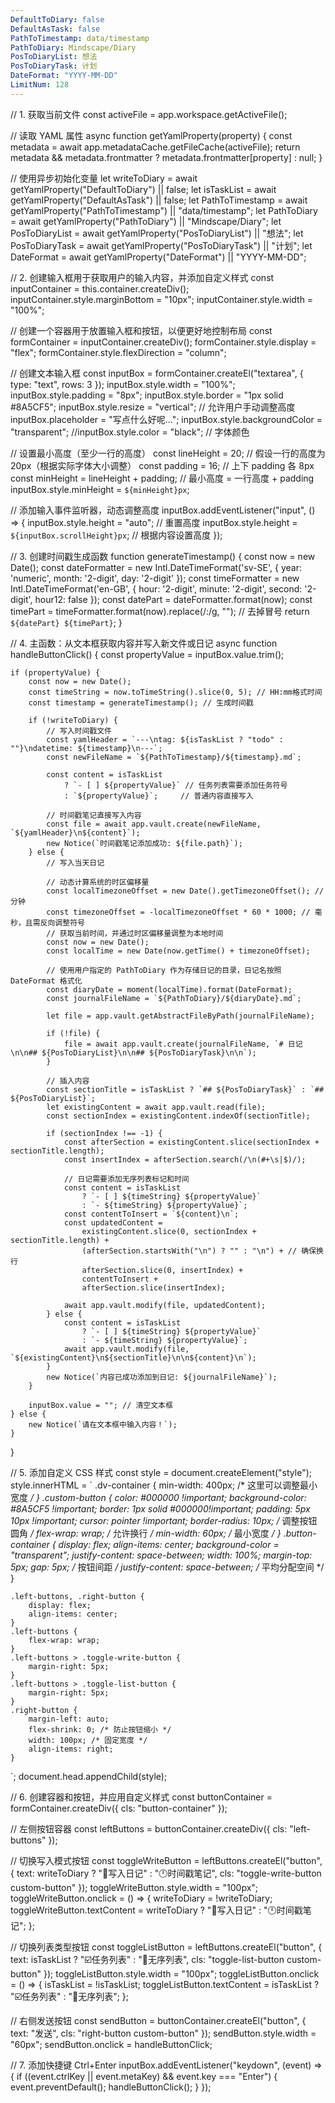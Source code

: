 ```yaml
---
DefaultToDiary: false
DefaultAsTask: false
PathToTimestamp: data/timestamp
PathToDiary: Mindscape/Diary
PosToDiaryList: 想法
PosToDiaryTask: 计划
DateFormat: "YYYY-MM-DD"
LimitNum: 128
---
```

// 1. 获取当前文件
const activeFile = app.workspace.getActiveFile();

// 读取 YAML 属性
async function getYamlProperty(property) {
    const metadata = await app.metadataCache.getFileCache(activeFile);
    return metadata && metadata.frontmatter ? metadata.frontmatter[property] : null;
}

// 使用异步初始化变量
let writeToDiary    = await getYamlProperty("DefaultToDiary")   || false;
let isTaskList      = await getYamlProperty("DefaultAsTask")    || false;
let PathToTimestamp = await getYamlProperty("PathToTimestamp")  || "data/timestamp";
let PathToDiary     = await getYamlProperty("PathToDiary")      || "Mindscape/Diary";
let PosToDiaryList  = await getYamlProperty("PosToDiaryList")   || "想法";
let PosToDiaryTask  = await getYamlProperty("PosToDiaryTask")   || "计划";
let DateFormat      = await getYamlProperty("DateFormat")       || "YYYY-MM-DD";

// 2. 创建输入框用于获取用户的输入内容，并添加自定义样式
const inputContainer = this.container.createDiv();
inputContainer.style.marginBottom = "10px";
inputContainer.style.width = "100%";

// 创建一个容器用于放置输入框和按钮，以便更好地控制布局
const formContainer = inputContainer.createDiv();
formContainer.style.display = "flex";
formContainer.style.flexDirection = "column";

// 创建文本输入框
const inputBox = formContainer.createEl("textarea", { type: "text", rows: 3 });
inputBox.style.width = "100%";
inputBox.style.padding = "8px";
inputBox.style.border = "1px solid #8A5CF5";
inputBox.style.resize = "vertical"; // 允许用户手动调整高度
inputBox.placeholder = "写点什么好呢...";
inputBox.style.backgroundColor = "transparent";
//inputBox.style.color = "black";  // 字体颜色

// 设置最小高度（至少一行的高度）
const lineHeight = 20; // 假设一行的高度为 20px（根据实际字体大小调整）
const padding = 16; // 上下 padding 各 8px
const minHeight = lineHeight + padding; // 最小高度 = 一行高度 + padding
inputBox.style.minHeight = `${minHeight}px`;

// 添加输入事件监听器，动态调整高度
inputBox.addEventListener("input", () => {
    inputBox.style.height = "auto"; // 重置高度
    inputBox.style.height = `${inputBox.scrollHeight}px`; // 根据内容设置高度
});

// 3. 创建时间戳生成函数
function generateTimestamp() {
    const now = new Date();
    const dateFormatter = new Intl.DateTimeFormat('sv-SE', { year: 'numeric', month: '2-digit', day: '2-digit' });
    const timeFormatter = new Intl.DateTimeFormat('en-GB', { hour: '2-digit', minute: '2-digit', second: '2-digit', hour12: false });
    const datePart = dateFormatter.format(now);
    const timePart = timeFormatter.format(now).replace(/:/g, ""); // 去掉冒号
    return `${datePart} ${timePart}`;
}

// 4. 主函数：从文本框获取内容并写入新文件或日记
async function handleButtonClick() {
    const propertyValue = inputBox.value.trim();

    if (propertyValue) {
        const now = new Date();
        const timeString = now.toTimeString().slice(0, 5); // HH:mm格式时间
        const timestamp = generateTimestamp(); // 生成时间戳

        if (!writeToDiary) {
            // 写入时间戳文件
            const yamlHeader = `---\ntag: ${isTaskList ? "todo" : ""}\ndatetime: ${timestamp}\n---`;
            const newFileName = `${PathToTimestamp}/${timestamp}.md`;
            
            const content = isTaskList
                ? `- [ ] ${propertyValue}` // 任务列表需要添加任务符号
                : `${propertyValue}`;     // 普通内容直接写入

            // 时间戳笔记直接写入内容
            const file = await app.vault.create(newFileName, `${yamlHeader}\n${content}`);
            new Notice(`时间戳笔记添加成功: ${file.path}`);
        } else {
            // 写入当天日记

            // 动态计算系统的时区偏移量
            const localTimezoneOffset = new Date().getTimezoneOffset(); // 分钟 
            const timezoneOffset = -localTimezoneOffset * 60 * 1000; // 毫秒，且需反向调整符号
            // 获取当前时间，并通过时区偏移量调整为本地时间
            const now = new Date();
            const localTime = new Date(now.getTime() + timezoneOffset);

            // 使用用户指定的 PathToDiary 作为存储日记的目录，日记名按照 DateFormat 格式化
            const diaryDate = moment(localTime).format(DateFormat);
            const journalFileName = `${PathToDiary}/${diaryDate}.md`;

            let file = app.vault.getAbstractFileByPath(journalFileName);

            if (!file) {
                file = await app.vault.create(journalFileName, `# 日记\n\n## ${PosToDiaryList}\n\n## ${PosToDiaryTask}\n\n`);
            }

            // 插入内容
            const sectionTitle = isTaskList ? `## ${PosToDiaryTask}` : `## ${PosToDiaryList}`;
            let existingContent = await app.vault.read(file);
            const sectionIndex = existingContent.indexOf(sectionTitle);

            if (sectionIndex !== -1) {
                const afterSection = existingContent.slice(sectionIndex + sectionTitle.length);
                const insertIndex = afterSection.search(/\n(#+\s|$)/);

                // 日记需要添加无序列表标记和时间
                const content = isTaskList
                    ? `- [ ] ${timeString} ${propertyValue}`
                    : `- ${timeString} ${propertyValue}`;
                const contentToInsert = `${content}\n`;
                const updatedContent = 
                    existingContent.slice(0, sectionIndex + sectionTitle.length) +
                    (afterSection.startsWith("\n") ? "" : "\n") + // 确保换行
                    afterSection.slice(0, insertIndex) +
                    contentToInsert +
                    afterSection.slice(insertIndex);

                await app.vault.modify(file, updatedContent);
            } else {
                const content = isTaskList
                    ? `- [ ] ${timeString} ${propertyValue}`
                    : `- ${timeString} ${propertyValue}`;
                await app.vault.modify(file, `${existingContent}\n${sectionTitle}\n\n${content}\n`);
            }
            new Notice(`内容已成功添加到日记: ${journalFileName}`);
        }

        inputBox.value = ""; // 清空文本框
    } else {
        new Notice(`请在文本框中输入内容！`);
    }
}

// 5. 添加自定义 CSS 样式
const style = document.createElement("style");
style.innerHTML = `
    .dv-container {
    min-width: 400px; /* 这里可以调整最小宽度 */
    }
    .custom-button {
        color: #000000 !important;
        background-color: #8A5CF5 !important;
        border: 1px solid #000000!important;
        padding: 5px 10px !important;
        cursor: pointer !important;
	    border-radius: 10px; /* 调整按钮圆角 */
        flex-wrap: wrap; /* 允许换行 */
        min-width: 60px; /* 最小宽度 */
    }
    .button-container {
        display: flex;
        align-items: center;
	    background-color = "transparent";
        justify-content: space-between;
        width: 100%;
        margin-top: 5px;
        gap: 5px; /* 按钮间距 */
        justify-content: space-between; /* 平均分配空间 */
    }

    .left-buttons, .right-button {
        display: flex;
        align-items: center;
    }
    .left-buttons {
        flex-wrap: wrap;
    }
    .left-buttons > .toggle-write-button {
        margin-right: 5px;
    }
    .left-buttons > .toggle-list-button {
        margin-right: 5px;
    }
    .right-button {
        margin-left: auto;
        flex-shrink: 0; /* 防止按钮缩小 */
        width: 100px; /* 固定宽度 */
        align-items: right;
    }
`;
document.head.appendChild(style);

// 6. 创建容器和按钮，并应用自定义样式
const buttonContainer = formContainer.createDiv({ cls: "button-container" });

// 左侧按钮容器
const leftButtons = buttonContainer.createDiv({ cls: "left-buttons" });

// 切换写入模式按钮
const toggleWriteButton = leftButtons.createEl("button", { text: writeToDiary ? "📓写入日记" : "🕛时间戳笔记", cls: "toggle-write-button custom-button" });
toggleWriteButton.style.width = "100px";
toggleWriteButton.onclick = () => {
    writeToDiary = !writeToDiary;
    toggleWriteButton.textContent = writeToDiary ? "📓写入日记" : "🕛时间戳笔记";
};

// 切换列表类型按钮
const toggleListButton = leftButtons.createEl("button", { text: isTaskList ? "☑️任务列表" : "🔘无序列表", cls: "toggle-list-button custom-button" });
toggleListButton.style.width = "100px";
toggleListButton.onclick = () => {
    isTaskList = !isTaskList;
    toggleListButton.textContent = isTaskList ? "☑️任务列表" : "🔘无序列表";
};

// 右侧发送按钮
const sendButton = buttonContainer.createEl("button", { text: "发送", cls: "right-button custom-button" });
sendButton.style.width = "60px";
sendButton.onclick = handleButtonClick;

// 7. 添加快捷键 Ctrl+Enter
inputBox.addEventListener("keydown", (event) => {
    if ((event.ctrlKey || event.metaKey) && event.key === "Enter") {
        event.preventDefault();
        handleButtonClick();
    }
});
